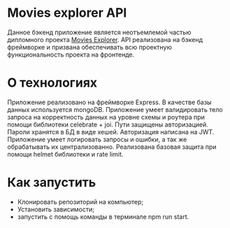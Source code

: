 # Movies explorer API
Данное бэкенд приложение является неотъемлемой частью дипломного проекта [Movies Explorer](https://github.com/S-IG0R/movies-explorer-frontend). API реализована на бэкенд фреймворке и призвана обеспечивать всю проектную функциональность проекта на фронтенде. 

# О технологиях
Приложение реализовано на фреймворке Express. В качестве базы данных используется mongoDB. Приложение умеет валидировать тело запроса на корректность данных на уровне схемы и роутера при помощи библиотеки celebrate + joi. Пути защищены авторизацией. Пароли хранятся в БД в виде хешей. Авторизация написана на JWT. Приложение умеет логировать запросы и ошибки, а так же обрабатывать их централизованно. Реализована базовая защита при помощи helmet библиотеки и rate limit.

# Как запустить
- Клонировать репозиторий на компьютер;
- Установить зависимости;
- запустить с помощь команды в терминале npm run start.
